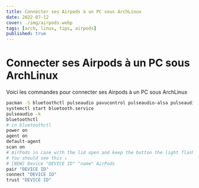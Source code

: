 ```yaml
---
title: Connecter ses Airpods à un PC sous ArchLinux
date: 2022-07-12
cover: ./img/airpods.webp
tags: [arch, linux, tips, airpods]
published: true
---
```

# Connecter ses Airpods à un PC sous ArchLinux
Voici les commandes pour connecter ses Airpods à un PC sous ArchLinux
```bash
pacman -S bluetoothctl pulseaudio pavucontrol pulseaudio-alsa pulseaudio-bluetooth bluez-utils
systemctl start bluetooth.service
pulseaudio -k
bluetoothctl
# in bluetoothctl
power on
agent on
default-agent
scan on
# AirPods in case with the lid open and keep the button the light flashes white.
# You should see this ↓
# [NEW] Device "DEVICE ID" "name" AirPods
pair "DEVICE ID"
connect "DEVICE ID"
trust "DEVICE ID"
```